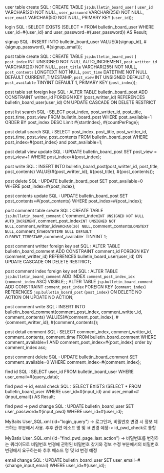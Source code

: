 user table create SQL :
CREATE TABLE `jsp`.`bulletin_board_user` (
  `user_id` VARCHAR(20) NOT NULL,
  `user_password` VARCHAR(256) NOT NULL,
  `user_email` VARCHAR(50) NOT NULL,
  PRIMARY KEY (`user_id`));

login SQL :
SELECT EXISTS (SELECT * FROM bulletin_board_user WHERE user_id=#{user_id} and user_password=#{user_password}) AS Result;

signup SQL :
INSERT INTO bulletin_board_user VALUE(#{signup_id}, #{signup_password}, #{signup_email});

post table create SQL :
CREATE TABLE `jsp`.`bulletin_board_post` (
  `post_index` INT UNSIGNED NOT NULL AUTO_INCREMENT,
  `post_writter_id` VARCHAR(20) NOT NULL,
  `post_title` VARCHAR(255) NOT NULL,
  `post_contents` LONGTEXT NOT NULL,
  `post_time` DATETIME NOT NULL DEFAULT CURRENT_TIMESTAMP,
  `post_view` INT UNSIGNED DEFAULT 0,
  `post_available` TINYINT DEFAULT 1,
  PRIMARY KEY (`post_index`));

post table set foreign key SQL :
ALTER TABLE bulletin_board_post
	ADD CONSTRAINT writter_id
	FOREIGN KEY (post_writter_id)
	REFERENCES bulletin_board_user(user_id)
	ON UPDATE CASCADE
	ON DELETE RESTRICT

post list search SQL :
SELECT post_index, post_writter_id, post_title, post_time, post_view FROM bulletin_board_post WHERE post_available=1 ORDER BY post_index DESC Limit #{startIndex}, #{countPerPage};

post detail search SQL :
SELECT post_index, post_title, post_writter_id, post_time, post_view, post_contents FROM bulletin_board_post WHERE post_index=#{post_index} and post_available=1;

post detail view update SQL :
UPDATE bulletin_board_post SET post_view = post_view+1 WHERE post_index=#{post_index};

post write SQL :
INSERT INTO bulletin_board_post(post_writter_id, post_title, post_contents) VALUE(#{post_writter_id}, #{post_title}, #{post_contents});

post delete SQL :
UPDATE bulletin_board_post SET post_available=0 WHERE post_index=#{post_index};

post contents update SQL :
UPDATE bulletin_board_post SET post_contents=#{post_contents} WHERE post_index=#{post_index};

post comment table create SQL : 
CREATE TABLE `jsp`.`bulletin_board_comment` (
  'comment_index` INT UNSIGNED NOT NULL AUTO_INCREMENT,
  `comment_post_index` INT UNSIGNED NOT NULL,
  `comment_writter_id` VARCHAR(20) NULL,
  `comment_contents` LONGTEXT NULL,
  `comment_time` DATETIME NULL DEFAULT CURRENT_TIMESTAMP,
  `comment_available` TINYINT 1;

post comment writter foreign key set SQL :
ALTER TABLE bulletin_board_comment
	ADD CONSTRAINT comment_id
	FOREIGN KEY (comment_writter_id)
	REFERENCES bulletin_board_user(user_id)
	ON UPDATE CASCADE
	ON DELETE RESTRICT;

post comment index foreign key set SQL :
ALTER TABLE `jsp`.`bulletin_board_comment` 
ADD INDEX `comment_post_index_idx` (`comment_index` ASC) VISIBLE;
;
ALTER TABLE `jsp`.`bulletin_board_comment` 
ADD CONSTRAINT `comment_post_index`
  FOREIGN KEY (`comment_index`)
  REFERENCES `jsp`.`bulletin_board_post` (`post_index`)
  ON DELETE NO ACTION
  ON UPDATE NO ACTION;

post comment write SQL :
INSERT INTO bulletin_board_comment(comment_post_index, comment_writter_id, comment_contents) VALUES(#{comment_post_index}, #{comment_writter_id}, #{comment_contents});

post detail comment SQL :
SELECT comment_index, comment_writter_id, comment_contents, comment_time FROM bulletin_board_comment WHERE comment_available=1 AND comment_post_index=#{post_index} order by comment_index asc;

post comment delete SQL :
UPDATE bulletin_board_comment SET comment_available=0 WHERE comment_index=#{comment_index};

find id SQL :
SELECT user_id FROM bulletin_board_user WHERE user_email=#{query_data};

find pwd -> id, email check SQL :
SELECT EXISTS (SELECT * FROM bulletin_board_user WHERE user_id=#{input_id} and user_email=#{input_email}) AS Result;

find pwd -> pwd change SQL :
UPDATE bulletin_board_user SET user_password=#{input_pwd} WHERE user_id=#{user_id};

MyBaits User_SQL.xml (id="login_query") -> 로그인과, 비밀번호 변경 시 정보 체크하는 부분에서 사용. 추후 관련 메소드 명 및 id 변경 예정-> id_pwd_check로 통합

MyBatis User_SQL.xml (id="find_pwd_page_last_action") -> 비밀번호를 변경하는 쿼리이므로 비밀번호 변경에 관련된 비밀번호 찾기와 정보 수정 부분에서의 비밀번호 변경에서 요구하는바 추후 메소드 명 및 id 변경 예정

email change SQL :
UPDATE bulletin_board_user SET user_email=#{change_input_email} WHERE user_id=#{user_id};
